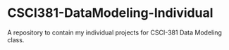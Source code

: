 # CSCI381-DataModeling-Individual
A repository to contain my individual projects for CSCI-381 Data Modeling class.
